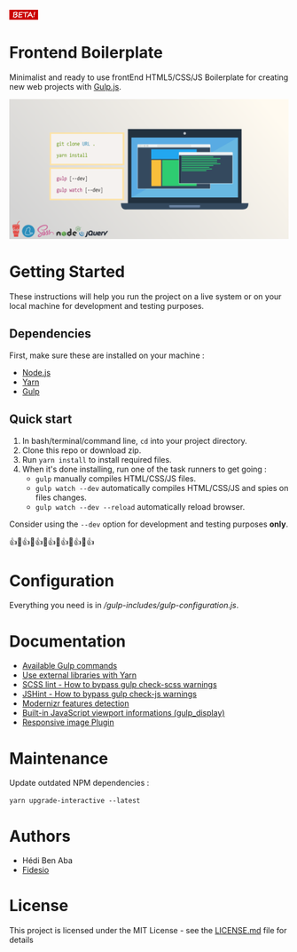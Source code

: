 ![picture](../images/beta.png)
# Frontend Boilerplate

Minimalist and ready to use frontEnd HTML5/CSS/JS Boilerplate for creating new web projects with [Gulp.js](https://gulpjs.com/).

![picture](../images/screenshot.png)

# Getting Started

These instructions will help you run the project on a live system or on your local machine for 
development and testing purposes.

## Dependencies

First, make sure these are installed on your machine :

- [Node.js](http://nodejs.org)
- [Yarn](https://yarnpkg.com/)
- [Gulp](http://gulpjs.com)

## Quick start

1. In bash/terminal/command line, `cd` into your project directory.
2. Clone this repo or download zip.
3. Run `yarn install` to install required files.
4. When it's done installing, run one of the task runners to get going :
	- `gulp` manually compiles HTML/CSS/JS files.
	- `gulp watch --dev` automatically compiles HTML/CSS/JS and spies on files changes.
	- `gulp watch --dev --reload` automatically reload browser.
	
Consider using the `--dev` option for development and testing purposes **only**.

:+1::rocket::+1::rocket::+1::rocket::+1::rocket::+1::rocket::+1::rocket::+1:

# Configuration

Everything you need is in */gulp-includes/gulp-configuration.js*.


# Documentation

- [Available Gulp commands](./gulp-commands.md)
- [Use external libraries with Yarn](./external-libraries.md)
- [SCSS lint - How to bypass gulp check-scss warnings](./scss-lint.md)
- [JSHint - How to bypass gulp check-js warnings](./jshint.md)
- [Modernizr features detection](./modernizr.md)
- [Built-in JavaScript viewport informations (gulp_display)](./viewport-framework.md)
- [Responsive image Plugin](./responsive-image-plugin.md)

# Maintenance

Update outdated NPM dependencies :

`yarn upgrade-interactive --latest`

# Authors

- Hédi Ben Aba
- [Fidesio](https://www.fidesio.com/)

# License

This project is licensed under the MIT License - see the [LICENSE.md](./LICENSE.md) file for 
details
